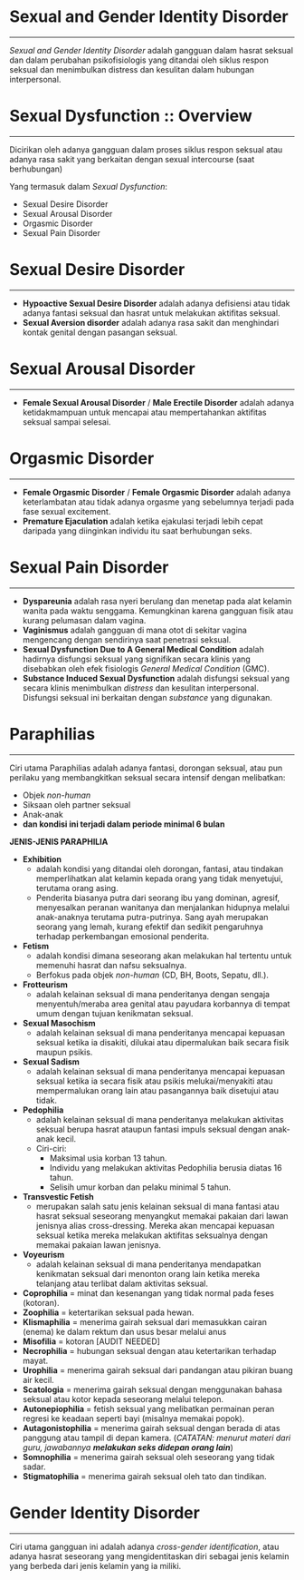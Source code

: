 # Sexual and Gender Identity Disorder
---
*Sexual and Gender Identity Disorder* adalah gangguan dalam hasrat seksual dan dalam perubahan psikofisiologis yang ditandai oleh siklus respon seksual dan menimbulkan distress dan kesulitan dalam hubungan interpersonal.

# Sexual Dysfunction :: Overview
---
Dicirikan oleh adanya gangguan dalam proses siklus respon seksual atau adanya rasa sakit yang berkaitan dengan sexual intercourse (saat berhubungan)

Yang termasuk dalam *Sexual Dysfunction*:
- Sexual Desire Disorder
- Sexual Arousal Disorder
- Orgasmic Disorder
- Sexual Pain Disorder

# Sexual Desire Disorder
---
- **Hypoactive Sexual Desire Disorder** adalah adanya defisiensi atau tidak adanya fantasi seksual dan hasrat untuk melakukan aktifitas seksual.
- **Sexual Aversion disorder** adalah adanya rasa sakit dan menghindari kontak genital dengan pasangan seksual.

# Sexual Arousal Disorder
---
- **Female Sexual Arousal Disorder** / **Male Erectile Disorder** adalah adanya ketidakmampuan untuk mencapai atau mempertahankan aktifitas seksual sampai selesai.

# Orgasmic Disorder
---
- **Female Orgasmic Disorder** / **Female Orgasmic Disorder** adalah adanya keterlambatan atau tidak adanya orgasme yang sebelumnya terjadi pada fase sexual excitement.
- **Premature Ejaculation** adalah ketika ejakulasi terjadi lebih cepat daripada yang diinginkan individu itu saat berhubungan seks.

# Sexual Pain Disorder
---
- **Dyspareunia** adalah rasa nyeri berulang dan menetap pada alat kelamin wanita pada waktu senggama. Kemungkinan karena gangguan fisik atau kurang pelumasan dalam vagina.
- **Vaginismus** adalah gangguan di mana otot di sekitar vagina mengencang dengan sendirinya saat penetrasi seksual.
- **Sexual Dysfunction Due to A General Medical Condition** adalah hadirnya disfungsi seksual yang signifikan secara klinis yang disebabkan oleh efek fisiologis *General Medical Condition* (GMC).
- **Substance Induced Sexual Dysfunction** adalah disfungsi seksual yang secara klinis menimbulkan *distress* dan kesulitan interpersonal. Disfungsi seksual ini berkaitan dengan *substance* yang digunakan.

# Paraphilias
---
Ciri utama Paraphilias adalah adanya fantasi, dorongan seksual, atau pun perilaku yang membangkitkan seksual secara intensif dengan melibatkan:
- Objek *non-human*
- Siksaan oleh partner seksual
- Anak-anak
- **dan kondisi ini terjadi dalam periode minimal 6 bulan**

**JENIS-JENIS PARAPHILIA**
- **Exhibition**
	- adalah kondisi yang ditandai oleh dorongan, fantasi, atau tindakan memperlihatkan alat kelamin kepada orang yang tidak menyetujui, terutama orang asing.
	- Penderita biasanya putra dari seorang ibu yang dominan, agresif, menyesalkan peranan wanitanya dan menjalankan hidupnya melalui anak-anaknya terutama putra-putrinya. Sang ayah merupakan seorang yang lemah, kurang efektif dan sedikit pengaruhnya terhadap perkembangan emosional penderita.
- **Fetism**
	- adalah kondisi dimana seseorang akan melakukan hal tertentu untuk memenuhi hasrat dan nafsu seksualnya.
	- Berfokus pada objek *non-human* (CD, BH, Boots, Sepatu, dll.).
- **Frotteurism**
	- adalah kelainan seksual di mana penderitanya dengan sengaja menyentuh/meraba area genital atau payudara korbannya di tempat umum dengan tujuan kenikmatan seksual.
- **Sexual Masochism**
	- adalah kelainan seksual di mana penderitanya mencapai kepuasan seksual ketika ia disakiti, dilukai atau dipermalukan baik secara fisik maupun psikis.
- **Sexual Sadism**
	- adalah kelainan seksual di mana penderitanya mencapai kepuasan seksual ketika ia secara fisik atau psikis melukai/menyakiti atau mempermalukan orang lain atau pasangannya baik disetujui atau tidak.
- **Pedophilia**
	- adalah kelainan seksual di mana penderitanya melakukan aktivitas seksual berupa hasrat ataupun fantasi impuls seksual dengan anak-anak kecil.
	- Ciri-ciri:
		- Maksimal usia korban 13 tahun.
		- Individu yang melakukan aktivitas Pedophilia berusia diatas 16 tahun.
		- Selisih umur korban dan pelaku minimal 5 tahun.
- **Transvestic Fetish**
	- merupakan salah satu jenis kelainan seksual di mana fantasi atau hasrat seksual seseorang menyangkut memakai pakaian dari lawan jenisnya alias cross-dressing. Mereka akan mencapai kepuasan seksual ketika mereka melakukan aktifitas seksualnya dengan memakai pakaian lawan jenisnya.
- **Voyeurism**
	- adalah kelainan seksual di mana penderitanya mendapatkan kenikmatan seksual dari menonton orang lain ketika mereka telanjang atau terlibat dalam aktivitas seksual.
- **Coprophilia** = minat dan kesenangan yang tidak normal pada feses (kotoran).
- **Zoophilia** = ketertarikan seksual pada hewan.
- **Klismaphilia** = menerima gairah seksual dari memasukkan cairan (enema) ke dalam rektum dan usus besar melalui anus
- **Misofilia** = kotoran [AUDIT NEEDED]
- **Necrophilia** = hubungan seksual dengan atau ketertarikan terhadap mayat.
- **Urophilia** = menerima gairah seksual dari pandangan atau pikiran buang air kecil.
- **Scatologia** = menerima gairah seksual dengan menggunakan bahasa seksual atau kotor kepada seseorang melalui telepon.
- **Autonepiophilia** = fetish seksual yang melibatkan permainan peran regresi ke keadaan seperti bayi (misalnya memakai popok).
- **Autagonistophilia** = menerima gairah seksual dengan berada di atas panggung atau tampil di depan kamera. (*CATATAN: menurut materi dari guru, jawabannya **melakukan seks didepan orang lain***)
- **Somnophilia** = menerima gairah seksual oleh seseorang yang tidak sadar.
- **Stigmatophilia** = menerima gairah seksual oleh tato dan tindikan.

# Gender Identity Disorder
---
Ciri utama gangguan ini adalah adanya *cross-gender identification*, atau adanya hasrat seseorang yang mengidentitaskan diri sebagai jenis kelamin yang berbeda dari jenis kelamin yang ia miliki.